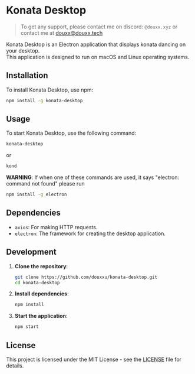# Konata Desktop

> To get any support, please contact me on discord: `@douxx.xyz` or contact me at douxx@douxx.tech

Konata Desktop is an Electron application that displays konata dancing on your desktop.  
This application is designed to run on macOS and Linux operating systems.

## Installation

To install Konata Desktop, use npm:

```bash
npm install -g konata-desktop
```

## Usage

To start Konata Desktop, use the following command:

```bash
konata-desktop
```
or 
```bash
kond
```

**WARNING**: If when one of these commands are used, it says "electron: command not found" please run 
```bash
npm install -g electron
```
  

## Dependencies

- `axios`: For making HTTP requests.
- `electron`: The framework for creating the desktop application.

## Development

1. **Clone the repository**:

   ```bash
   git clone https://github.com/douxxu/konata-desktop.git
   cd konata-desktop
   ```

2. **Install dependencies**:

   ```bash
   npm install
   ```

3. **Start the application**:

   ```bash
   npm start
   ```

## License

This project is licensed under the MIT License - see the [LICENSE](LICENSE) file for details.

